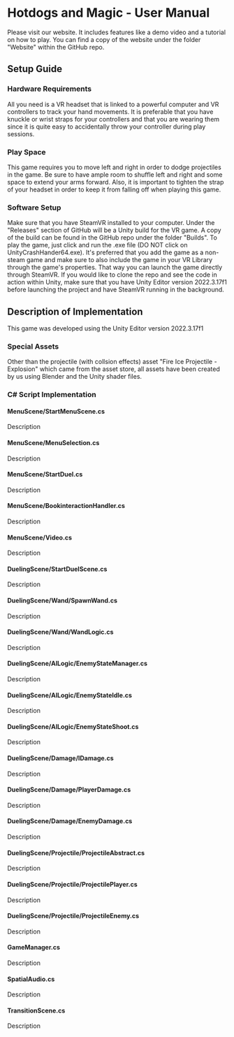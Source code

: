 # Hotdogs and Magic - User Manual

Please visit our website. It includes features like a demo video and a tutorial on how to play. You can find a copy of the website under the folder "Website" within the GitHub repo.

## Setup Guide

### Hardware Requirements
All you need is a VR headset that is linked to a powerful computer and VR controllers to track your hand movements. It is preferable that you have knuckle or wrist straps for your controllers and that you are wearing them since it is quite easy to accidentally throw your controller during play sessions.

### Play Space
This game requires you to move left and right in order to dodge projectiles in the game. Be sure to have ample room to shuffle left and right and some space to extend your arms forward. Also, it is important to tighten the strap of your headset in order to keep it from falling off when playing this game.

### Software Setup
Make sure that you have SteamVR installed to your computer. Under the "Releases" section of GitHub will be a Unity build for the VR game. A copy of the build can be found in the GitHub repo under the folder "Builds". To play the game, just click and run the .exe file (DO NOT click on UnityCrashHander64.exe). It's preferred that you add the game as a non-steam game and make sure to also include the game in your VR Library through the game's properties. That way you can launch the game directly through SteamVR. If you would like to clone the repo and see the code in action within Unity, make sure that you have Unity Editor version 2022.3.17f1 before launching the project and have SteamVR running in the background.

## Description of Implementation

This game was developed using the Unity Editor version 2022.3.17f1

### Special Assets
Other than the projectile (with collsion effects) asset "Fire Ice Projectile - Explosion" which came from the asset store, all assets have been created by us using Blender and the Unity shader files.

### C# Script Implementation

#### MenuScene/StartMenuScene.cs
Description

#### MenuScene/MenuSelection.cs
Description

#### MenuScene/StartDuel.cs
Description

#### MenuScene/BookinteractionHandler.cs
Description

#### MenuScene/Video.cs
Description

#### DuelingScene/StartDuelScene.cs
Description

#### DuelingScene/Wand/SpawnWand.cs
Description

#### DuelingScene/Wand/WandLogic.cs
Description

#### DuelingScene/AILogic/EnemyStateManager.cs
Description

#### DuelingScene/AILogic/EnemyStateIdle.cs
Description

#### DuelingScene/AILogic/EnemyStateShoot.cs
Description

#### DuelingScene/Damage/IDamage.cs
Description

#### DuelingScene/Damage/PlayerDamage.cs
Description

#### DuelingScene/Damage/EnemyDamage.cs
Description

#### DuelingScene/Projectile/ProjectileAbstract.cs
Description

#### DuelingScene/Projectile/ProjectilePlayer.cs
Description

#### DuelingScene/Projectile/ProjectileEnemy.cs
Description

#### GameManager.cs
Description

#### SpatialAudio.cs
Description

#### TransitionScene.cs
Description